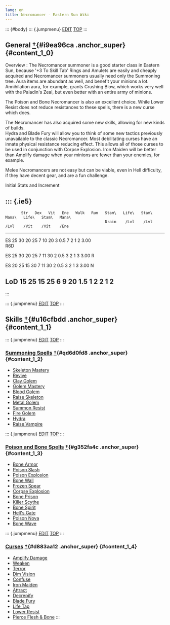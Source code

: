 ```yaml
---
lang: en
title: Necromancer - Eastern Sun Wiki
---
```


::: {#body}
::: {.jumpmenu}
[EDIT](https://web.archive.org/web/20200925155944/http://miyoshino.la.coocan.jp/eswiki/?plugin=paraedit&parnum=1&page=Necromancer&refer=Necromancer)
[TOP](#navigator)
:::

## General [†](https://web.archive.org/web/20200925155944/http://miyoshino.la.coocan.jp/eswiki/?Necromancer#i9ea96ca "i9ea96ca"){#i9ea96ca .anchor_super} {#content_1_0}

Overview
:   The Necromancer summoner is a good starter class in Eastern Sun,
    because \'+3 To Skill Tab\' Rings and Amulets are easily and cheaply
    acquired and Necromancer summoners usually need only the Summoning
    tree. Aura items are abundant as well, and benefit your minions a
    lot. Annihilation aura, for example, grants Crushing Blow, which
    works very well with the Paladin\'s Zeal, but even better with an
    entire army of minions.

The Poison and Bone Necromancer is also an excellent choice. While Lower
Resist does not reduce resistances to these spells, there is a new curse
which does.

The Necromancer has also acquired some new skills, allowing for new
kinds of builds.\
Hydra and Blade Fury will allow you to think of some new tactics
previously unavailable to the classic Necromancer. Most debilitating
curses have an innate physical resistance reducing effect. This allows
all of those curses to be used in conjunction with Corpse Explosion.
Iron Maiden will be better than Amplify damage when your minions are
fewer than your enemies, for example.

Melee Necromancers are not easy but can be viable, even in Hell
difficulty, if they have decent gear, and are a fun challenge.

Initial Stats and Increment

::: {.ie5}
  ---------------------------------------------------------------------------------------------------
           Str   Dex   Vit   Ene   Walk   Run   Stam\   Life\   Stam\   Mana\   Life\   Stam\   Mana\
                                                Drain    /Lvl    /Lvl    /Lvl    /Vit    /Vit    /Ene
  ------ ----- ----- ----- ----- ------ ----- ------- ------- ------- ------- ------- ------- -------
  ES        25    30    20    25      7    10      20       3     0.5       7       2       1       2
  3.00                                                                                        
  R6D                                                                                         

  ES        25    30    20    25      7    11      30       2     0.5       3       2       1       3
  3.00 R                                                                                      

  ES        20    25    15    30      7    11      30       2     0.5       3       2       1       3
  3.00 N                                                                                      

  LoD       15    25    15    25      6     9      20     1.5       1       2       2       1       2
  ---------------------------------------------------------------------------------------------------
:::

::: {.jumpmenu}
[EDIT](https://web.archive.org/web/20200925155944/http://miyoshino.la.coocan.jp/eswiki/?plugin=paraedit&parnum=2&page=Necromancer&refer=Necromancer)
[TOP](#navigator)
:::

## Skills [†](https://web.archive.org/web/20200925155944/http://miyoshino.la.coocan.jp/eswiki/?Necromancer#u16cfbdd "u16cfbdd"){#u16cfbdd .anchor_super} {#content_1_1}

::: {.jumpmenu}
[EDIT](https://web.archive.org/web/20200925155944/http://miyoshino.la.coocan.jp/eswiki/?plugin=paraedit&parnum=3&page=Necromancer&refer=Necromancer)
[TOP](#navigator)
:::

### [Summoning Spells](https://web.archive.org/web/20200925155944/http://miyoshino.la.coocan.jp/eswiki/?Summoning_Nec "Summoning_Nec (3259d)") [†](https://web.archive.org/web/20200925155944/http://miyoshino.la.coocan.jp/eswiki/?Necromancer#qd6d0fd8 "qd6d0fd8"){#qd6d0fd8 .anchor_super} {#content_1_2}

-   [Skeleton
    Mastery](https://web.archive.org/web/20200925155944/http://miyoshino.la.coocan.jp/eswiki/?Summoning_Nec#v0e54b85 "Summoning_Nec (3259d)")
-   [Revive](https://web.archive.org/web/20200925155944/http://miyoshino.la.coocan.jp/eswiki/?Summoning_Nec#s31e70e3 "Summoning_Nec (3259d)")
-   [Clay
    Golem](https://web.archive.org/web/20200925155944/http://miyoshino.la.coocan.jp/eswiki/?Summoning_Nec#me52b475 "Summoning_Nec (3259d)")
-   [Golem
    Mastery](https://web.archive.org/web/20200925155944/http://miyoshino.la.coocan.jp/eswiki/?Summoning_Nec#r287db1f "Summoning_Nec (3259d)")
-   [Blood
    Golem](https://web.archive.org/web/20200925155944/http://miyoshino.la.coocan.jp/eswiki/?Summoning_Nec#qc9b800c "Summoning_Nec (3259d)")
-   [Raise
    Skeleton](https://web.archive.org/web/20200925155944/http://miyoshino.la.coocan.jp/eswiki/?Summoning_Nec#u4d2a297 "Summoning_Nec (3259d)")
-   [Metal
    Golem](https://web.archive.org/web/20200925155944/http://miyoshino.la.coocan.jp/eswiki/?Summoning_Nec#g1aa5a27 "Summoning_Nec (3259d)")
-   [Summon
    Resist](https://web.archive.org/web/20200925155944/http://miyoshino.la.coocan.jp/eswiki/?Summoning_Nec#ebf034c2 "Summoning_Nec (3259d)")
-   [Fire
    Golem](https://web.archive.org/web/20200925155944/http://miyoshino.la.coocan.jp/eswiki/?Summoning_Nec#e64e9299 "Summoning_Nec (3259d)")
-   [Hydra](https://web.archive.org/web/20200925155944/http://miyoshino.la.coocan.jp/eswiki/?Summoning_Nec#u1c97e3d "Summoning_Nec (3259d)")
-   [Raise
    Vampire](https://web.archive.org/web/20200925155944/http://miyoshino.la.coocan.jp/eswiki/?Summoning_Nec#o86db5b4 "Summoning_Nec (3259d)")

::: {.jumpmenu}
[EDIT](https://web.archive.org/web/20200925155944/http://miyoshino.la.coocan.jp/eswiki/?plugin=paraedit&parnum=4&page=Necromancer&refer=Necromancer)
[TOP](#navigator)
:::

### [Poison and Bone Spells](https://web.archive.org/web/20200925155944/http://miyoshino.la.coocan.jp/eswiki/?Poison%20and%20Bone "Poison and Bone (4145d)") [†](https://web.archive.org/web/20200925155944/http://miyoshino.la.coocan.jp/eswiki/?Necromancer#g352fa4c "g352fa4c"){#g352fa4c .anchor_super} {#content_1_3}

-   [Bone
    Armor](https://web.archive.org/web/20200925155944/http://miyoshino.la.coocan.jp/eswiki/?Poison%20and%20Bone#j8f4eba5)
-   [Poison
    Slash](https://web.archive.org/web/20200925155944/http://miyoshino.la.coocan.jp/eswiki/?Poison%20and%20Bone#h299d8dc)
-   [Poison
    Explosion](https://web.archive.org/web/20200925155944/http://miyoshino.la.coocan.jp/eswiki/?Poison%20and%20Bone#u31de940)
-   [Bone
    Wall](https://web.archive.org/web/20200925155944/http://miyoshino.la.coocan.jp/eswiki/?Poison%20and%20Bone#id54e8cc)
-   [Frozen
    Spear](https://web.archive.org/web/20200925155944/http://miyoshino.la.coocan.jp/eswiki/?Poison%20and%20Bone#x41ca80e)
-   [Corpse
    Explosion](https://web.archive.org/web/20200925155944/http://miyoshino.la.coocan.jp/eswiki/?Poison%20and%20Bone#h8ac0722)
-   [Bone
    Prison](https://web.archive.org/web/20200925155944/http://miyoshino.la.coocan.jp/eswiki/?Poison%20and%20Bone#m125e384)
-   [Killer
    Scythe](https://web.archive.org/web/20200925155944/http://miyoshino.la.coocan.jp/eswiki/?Poison%20and%20Bone#c03f0db9)
-   [Bone
    Spirit](https://web.archive.org/web/20200925155944/http://miyoshino.la.coocan.jp/eswiki/?Poison%20and%20Bone#cab94d0d)
-   [Hell\'s
    Gate](https://web.archive.org/web/20200925155944/http://miyoshino.la.coocan.jp/eswiki/?Poison%20and%20Bone#a726ea9d)
-   [Poison
    Nova](https://web.archive.org/web/20200925155944/http://miyoshino.la.coocan.jp/eswiki/?Poison%20and%20Bone#mdc2776e)
-   [Bone
    Wave](https://web.archive.org/web/20200925155944/http://miyoshino.la.coocan.jp/eswiki/?Poison%20and%20Bone#z22b833e)

::: {.jumpmenu}
[EDIT](https://web.archive.org/web/20200925155944/http://miyoshino.la.coocan.jp/eswiki/?plugin=paraedit&parnum=5&page=Necromancer&refer=Necromancer)
[TOP](#navigator)
:::

### [Curses](https://web.archive.org/web/20200925155944/http://miyoshino.la.coocan.jp/eswiki/?Curses "Curses (3863d)") [†](https://web.archive.org/web/20200925155944/http://miyoshino.la.coocan.jp/eswiki/?Necromancer#d883aa12 "d883aa12"){#d883aa12 .anchor_super} {#content_1_4}

-   [Amplify
    Damage](https://web.archive.org/web/20200925155944/http://miyoshino.la.coocan.jp/eswiki/?Curses#s2c8ae13)
-   [Weaken](https://web.archive.org/web/20200925155944/http://miyoshino.la.coocan.jp/eswiki/?Curses#yd64c900)
-   [Terror](https://web.archive.org/web/20200925155944/http://miyoshino.la.coocan.jp/eswiki/?Curses#g347e945)
-   [Dim
    Vision](https://web.archive.org/web/20200925155944/http://miyoshino.la.coocan.jp/eswiki/?Curses#x2297f17)
-   [Confuse](https://web.archive.org/web/20200925155944/http://miyoshino.la.coocan.jp/eswiki/?Curses#m2ff721e)
-   [Iron
    Maiden](https://web.archive.org/web/20200925155944/http://miyoshino.la.coocan.jp/eswiki/?Curses#kd8757fe)
-   [Attract](https://web.archive.org/web/20200925155944/http://miyoshino.la.coocan.jp/eswiki/?Curses#ha1a9877)
-   [Decrepify](https://web.archive.org/web/20200925155944/http://miyoshino.la.coocan.jp/eswiki/?Curses#g3cf9d46)
-   [Blade
    Fury](https://web.archive.org/web/20200925155944/http://miyoshino.la.coocan.jp/eswiki/?Curses#d0e3ff9c)
-   [Life
    Tap](https://web.archive.org/web/20200925155944/http://miyoshino.la.coocan.jp/eswiki/?Curses#i9101640)
-   [Lower
    Resist](https://web.archive.org/web/20200925155944/http://miyoshino.la.coocan.jp/eswiki/?Curses#f56d715f)
-   [Pierce Flesh &
    Bone](https://web.archive.org/web/20200925155944/http://miyoshino.la.coocan.jp/eswiki/?Curses#a05e4885)
:::
